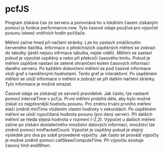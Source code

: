 # pcfJS

Program získává čas ze serveru a porovnává ho s lokálním časem získaným pomocí js funkce performance.now. Tyto časové údaje používá pro výpočet posunu (skew) vnitřních hodin počítače.

Měření začne hned při načtení stránky. Lze ho zastavit zmáčknutím červeného tlačítka. Informace o předchozích úspěšných měření se zobrazí do tabulky (jestli nejsou infrmace tabulka, nejde vidět). Měření se zastaví pokud je výpočet úspěšný a nebo při překročí časového limitu. Pokud je měření úspěšné nastaví se zelené ohraničení kolem časových informací daného serveru. Po každém dokončení měření se pod časové informace vloží graf s naměřenými hodnotami. Tento graf je interaktivní. Po úspěšném měření se uloží informace o měření a zobrazí se při dalším načtení stránky. Tyto informace je možné smazat.

Časové údaje se získávají ze serverů pravidelně. Jak často, lze nastavit pomocí intervalTime v pcf.js. První měření probíhá déle, aby bylo možné získat co nejpřesnější hodnotu posunu. Pro změnu trvání prvního měření stačí změnit minTime vložením vlastní hodnoty v sekundách. Po úspěšném měření se uloží vypočítaná hodnota posunu (pro daný server). Při dalších měření se hledá stejná hodnota v rozmení (-2,2). Výpočet u dalších měření začne po získání dostatečného množství datových informací, množství lze změnit pomocí minPacketCount.  Výpočet je úspěšný pokud je stejný výsledek pro dva po sobě provedené výpočty. Jak často se provádí výpočty je možné změnit pomocí callSkewComputeTime. Při výpočtu existuje časový limit endWhen.



